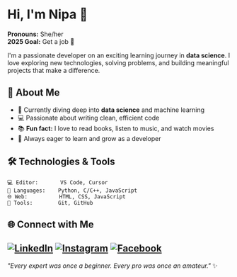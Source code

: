 # Hi, I'm Nipa 👋

**Pronouns:** She/her  
**2025 Goal:** Get a job 🎯

I'm a passionate developer on an exciting learning journey in **data science**. I love exploring new technologies, solving problems, and building meaningful projects that make a difference.

## 🚀 About Me

- 🌱 Currently diving deep into **data science** and machine learning
- 💻 Passionate about writing clean, efficient code
- 📚 **Fun fact:** I love to read books, listen to music, and watch movies
- 🎯 Always eager to learn and grow as a developer

## 🛠️ Technologies & Tools

```
💻 Editor:       VS Code, Cursor
🐍 Languages:    Python, C/C++, JavaScript
🌐 Web:          HTML, CSS, JavaScript
🔧 Tools:        Git, GitHub
```

## 🌐 Connect with Me

[![LinkedIn](https://img.shields.io/badge/LinkedIn-0077B5?style=flat&logo=linkedin&logoColor=white)](https://www.linkedin.com/in/nipa-das-gupta)
[![Instagram](https://img.shields.io/badge/Instagram-E4405F?style=flat&logo=instagram&logoColor=white)](https://www.instagram.com/shejustgoogles)
[![Facebook](https://img.shields.io/badge/Facebook-1877F2?style=flat&logo=facebook&logoColor=white)](https://web.facebook.com/zerobugsfound)
---

*"Every expert was once a beginner. Every pro was once an amateur."* ✨
